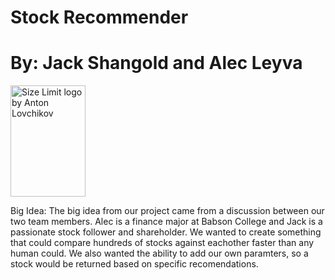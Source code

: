 # Stock Recommender
# By: Jack Shangold and Alec Leyva

<img src = "https://i.insider.com/649afce86eb0a800194d541f?width=1136&format=jpeg" alt="Size Limit logo by Anton Lovchikov" width="120" height="178">

Big Idea:
The big idea from our project came from a discussion between our two team members. Alec is a finance major at Babson College and Jack is a passionate stock follower and shareholder. We wanted to create something that could compare hundreds of stocks against eachother faster than any human could. We also wanted the ability to add our own paramters, so a stock would be returned based on specific recomendations. 

